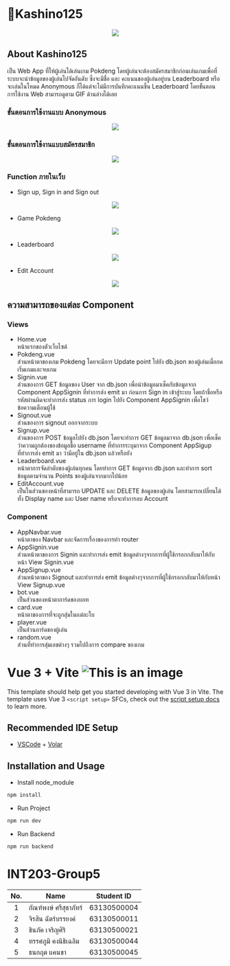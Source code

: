 # 🎰Kashino125
<p align="center">
 <img src="https://media3.giphy.com/media/H6nbCkEAauNjBzxxrJ/giphy.gif?cid=ecf05e47fkuqzbu9ziz7gds3j0qm3iocxcgwn1jboq3g8elk&rid=giphy.gif&ct=g" />
</p>

## About Kashino125
เป็น Web App ที่ให้ผู้เล่นได้เล่นเกม Pokdeng โดยผู้เล่นจะต้องสมัครสมาชิกก่อนเล่นเกมเพื่อที่ระบบจะนำข้อมูลของผู้เล่นไปจัดอันดับ ซึ่งจะมีชื่อ และ คะแนนของผู้เล่นอยู่บน Leaderboard หรือจะเล่นในโหมด Anonymous ก็ได้แต่จะไม่มีการบันทึกคะแนนขึ้น Leaderboard โดยขั้นตอนการใช้งาน Web สามารถดูตาม GIF ด้านล่างได้เลย

### ขั้นตอนการใช้งานแบบ Anonymous
<p align="center">
 <img src="https://user-images.githubusercontent.com/68856607/163741714-2e879096-1251-4c7a-bb95-3ff9d08d19bb.gif" />
</p>

### ขั้นตอนการใช้งานแบบสมัครสมาชิก
<p align="center">
 <img src="https://user-images.githubusercontent.com/68856607/163744510-a4605ad3-17a5-401c-8228-990cee875097.gif" />
</p>

### Function ภายในเว็บ
- Sign up, Sign in and Sign out 
<p align="center">
 <img src="https://user-images.githubusercontent.com/68856607/163744541-273d6a26-4586-41d1-897a-554ed45189cc.gif" />
</p>

- Game Pokdeng
<p align="center">
 <img src="https://user-images.githubusercontent.com/68856607/163744517-f539fe6f-af1e-4d10-bca4-df2d5dd261a3.gif" />
</p>

- Leaderboard
<p align="center">
 <img src="https://user-images.githubusercontent.com/68856607/163744555-d2ba81b1-c7e3-4d5c-aac5-46c2ac141bf9.gif" />
</p>

- Edit Account
<p align="center">
 <img src="https://user-images.githubusercontent.com/68856607/163744558-ba316d76-a7c2-463d-8906-c74bd0c819be.gif" />
</p>

## ความสามารถของแต่ละ Component
### Views
- Home.vue </br>  หน้าแรกของตัวเว็บไซต์
- Pokdeng.vue </br> ส่วนหน้าตาของเกม Pokdeng โดยจะมีการ Update point ไปยัง db.json ของผู้เล่นเมื่อกดเริ่มเกมและจบเกม
- Signin.vue </br> ส่วนของการ GET ข้อมูลของ User จาก db.json เพื่อนำข้อมูลมาเช็คกับข้อมูลจาก Component AppSignin ที่ทำการส่ง emit มา ก่อนการ Sign in เข้าสู่ระบบ โดยถ้าชื่อหรือรหัสผ่านผิดจะทำการส่ง status การ login ไปยัง Component AppSignin เพื่อโชว์ข้อความเตือนผู้ใช้
- Signout.vue </br> ส่วนของการ signout ออกจากระบบ
- Signup.vue </br> ส่วนของการ POST ข้อมูลไปยัง db.json โดยจะทำการ GET ข้อมูลมาจาก db.json เพื่อเช็คว่าความถูกต้องของข้อมูลชื่อ username ที่ทำการระบุมาจาก Component AppSigup ที่ทำการส่ง emit มา ว่ามีอยู่ใน db.json แล้วหรือยัง 
- Leaderboard.vue </br> หน้าตาการจัดลำดับของผู้เล่นทุกคน โดยทำการ GET ข้อมูลจาก db.json และทำการ sort ข้อมูลตามจำนวน Points ของผู้เล่นจากมากไปน้อย
- EditAccount.vue  </br> เป็นในส่วนของหน้าที่สามารถ UPDATE และ DELETE ข้อมูลของผู้เล่น โดยสามารถเปลี่ยนได้ทั้ง Display name และ User name หรือจะทำการลบ Account 
### Component
- AppNavbar.vue </br> หน้าตาของ Navbar และจัดการเรื่องของการทำ router 
- AppSignin.vue </br> ส่วนหน้าตาของการ Signin และทำการส่ง emit ข้อมูลต่างๆจากการที่ผู้ใช้กรอกกลับมาให้กับหน้า View Signin.vue
- AppSignup.vue </br> ส่วนหน้าตาของ Signout และทำการส่ง emit ข้อมูลต่างๆจากการที่ผู้ใช้กรอกกลับมาให้กับหน้า View Signup.vue
- bot.vue </br> เป็นส่วนของหน้าตาการ์ดของบอท 
- card.vue </br> หน้าตาของการที่จะถูกสุ่มในเเต่ละใบ
- player.vue </br> เป็นส่วนการ์ดของผู้เล่น
- random.vue </br> ส่วนที่ทำการสุ่มเลขต่างๆ รวมไปถึงการ compare ของเกม

# Vue 3 + Vite     ![This is an image](https://github.com/thanakritcankha/sec-1-group-5-kashino125/blob/main/public/favicon.ico)
This template should help get you started developing with Vue 3 in Vite. The template uses Vue 3 `<script setup>` SFCs, check out the [script setup docs](https://v3.vuejs.org/api/sfc-script-setup.html#sfc-script-setup) to learn more.

## Recommended IDE Setup

- [VSCode](https://code.visualstudio.com/) + [Volar](https://marketplace.visualstudio.com/items?itemName=johnsoncodehk.volar)

## Installation and Usage
- Install node_module
``` bash
npm install
```

- Run Project
``` sh
npm run dev 
```
- Run Backend
``` sh
npm run backend
```
 

# INT203-Group5

 | No. | Name              | Student ID   |
|:---:|-------------------|--------------|
|  1  |  กัณฑ์พงษ์ ศรีสุธาภัทร์   | 63130500004  |
|  2  | จิรสิน ฉัตร์บรรยงค์ | 63130500011  |
|  3  | ชินภัค เจริญศิริ | 63130500021 |
|  4  | ทรรศภูมิ คงนิธิเฉลิม  | 63130500044 |
|  5  |  ธนกฤต แคนขา  | 63130500045 |

